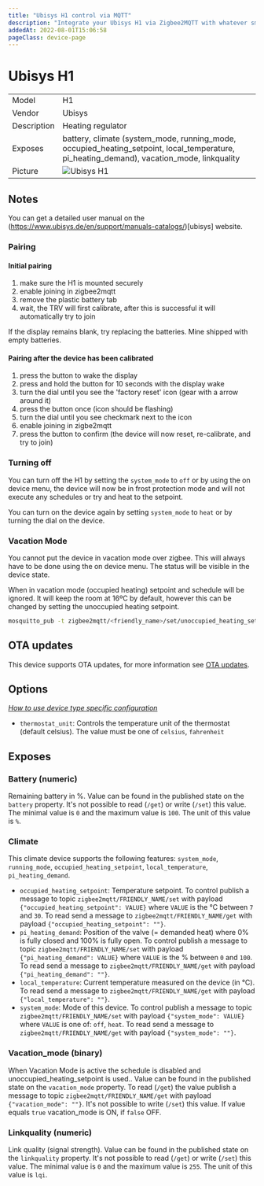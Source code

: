 ```yaml
---
title: "Ubisys H1 control via MQTT"
description: "Integrate your Ubisys H1 via Zigbee2MQTT with whatever smart home infrastructure you are using without the vendor's bridge or gateway."
addedAt: 2022-08-01T15:06:58
pageClass: device-page
---
```


<!-- !!!! -->
<!-- ATTENTION: This file is auto-generated through docgen! -->
<!-- You can only edit the "Notes"-Section between the two comment lines "Notes BEGIN" and "Notes END". -->
<!-- Do not use h1 or h2 heading within "## Notes"-Section. -->
<!-- !!!! -->

# Ubisys H1

|     |     |
|-----|-----|
| Model | H1  |
| Vendor  | Ubisys  |
| Description | Heating regulator |
| Exposes | battery, climate (system_mode, running_mode, occupied_heating_setpoint, local_temperature, pi_heating_demand), vacation_mode, linkquality |
| Picture | ![Ubisys H1](https://www.zigbee2mqtt.io/images/devices/H1.jpg) |


<!-- Notes BEGIN: You can edit here. Add "## Notes" headline if not already present. -->
## Notes

You can get a detailed user manual on the (https://www.ubisys.de/en/support/manuals-catalogs/)[ubisys] website.

### Pairing
#### Initial pairing
1. make sure the H1 is mounted securely
2. enable joining in zigbee2mqtt
3. remove the plastic battery tab
4. wait, the TRV will first calibrate, after this is successful it will automatically try to join

If the display remains blank, try replacing the batteries. Mine shipped with empty batteries.

#### Pairing after the device has been calibrated
1. press the button to wake the display
2. press and hold the button for 10 seconds with the display wake
3. turn the dial until you see the 'factory reset' icon (gear with a arrow around it)
4. press the button once (icon should be flashing)
5. turn the dial until you see checkmark next to the icon
6. enable joining in zigbe2mqtt
7. press the button to confirm (the device will now reset, re-calibrate, and try to join)

### Turning off
You can turn off the H1 by setting the `system_mode` to `off` or by using the on device menu, the device will now be in frost protection mode and will not execute any schedules or try and heat to the setpoint.

You can turn on the device again by setting `system_mode` to `heat` or by turning the dial on the device.

### Vacation Mode
You cannot put the device in vacation mode over zigbee. This will always have to be done using the on device menu. The status will be visible in the device state.

When in vacation mode (occupied heating) setpoint and schedule will be ignored. It will keep the room at 16ºC by default, however this can be changed by setting the unoccupied heating setpoint.

```bash
mosquitto_pub -t zigbee2mqtt/<friendly_name>/set/unoccupied_heating_setpoint -m 14
```
<!-- Notes END: Do not edit below this line -->

## OTA updates
This device supports OTA updates, for more information see [OTA updates](../guide/usage/ota_updates.md).


## Options
*[How to use device type specific configuration](../guide/configuration/devices-groups.md#specific-device-options)*

* `thermostat_unit`: Controls the temperature unit of the thermostat (default celsius). The value must be one of `celsius`, `fahrenheit`


## Exposes

### Battery (numeric)
Remaining battery in %.
Value can be found in the published state on the `battery` property.
It's not possible to read (`/get`) or write (`/set`) this value.
The minimal value is `0` and the maximum value is `100`.
The unit of this value is `%`.

### Climate 
This climate device supports the following features: `system_mode`, `running_mode`, `occupied_heating_setpoint`, `local_temperature`, `pi_heating_demand`.
- `occupied_heating_setpoint`: Temperature setpoint. To control publish a message to topic `zigbee2mqtt/FRIENDLY_NAME/set` with payload `{"occupied_heating_setpoint": VALUE}` where `VALUE` is the °C between `7` and `30`. To read send a message to `zigbee2mqtt/FRIENDLY_NAME/get` with payload `{"occupied_heating_setpoint": ""}`.
- `pi_heating_demand`: Position of the valve (= demanded heat) where 0% is fully closed and 100% is fully open. To control publish a message to topic `zigbee2mqtt/FRIENDLY_NAME/set` with payload `{"pi_heating_demand": VALUE}` where `VALUE` is the % between `0` and `100`. To read send a message to `zigbee2mqtt/FRIENDLY_NAME/get` with payload `{"pi_heating_demand": ""}`.
- `local_temperature`: Current temperature measured on the device (in °C). To read send a message to `zigbee2mqtt/FRIENDLY_NAME/get` with payload `{"local_temperature": ""}`.
- `system_mode`: Mode of this device. To control publish a message to topic `zigbee2mqtt/FRIENDLY_NAME/set` with payload `{"system_mode": VALUE}` where `VALUE` is one of: `off`, `heat`. To read send a message to `zigbee2mqtt/FRIENDLY_NAME/get` with payload `{"system_mode": ""}`.

### Vacation_mode (binary)
When Vacation Mode is active the schedule is disabled and unoccupied_heating_setpoint is used..
Value can be found in the published state on the `vacation_mode` property.
To read (`/get`) the value publish a message to topic `zigbee2mqtt/FRIENDLY_NAME/get` with payload `{"vacation_mode": ""}`.
It's not possible to write (`/set`) this value.
If value equals `true` vacation_mode is ON, if `false` OFF.

### Linkquality (numeric)
Link quality (signal strength).
Value can be found in the published state on the `linkquality` property.
It's not possible to read (`/get`) or write (`/set`) this value.
The minimal value is `0` and the maximum value is `255`.
The unit of this value is `lqi`.

